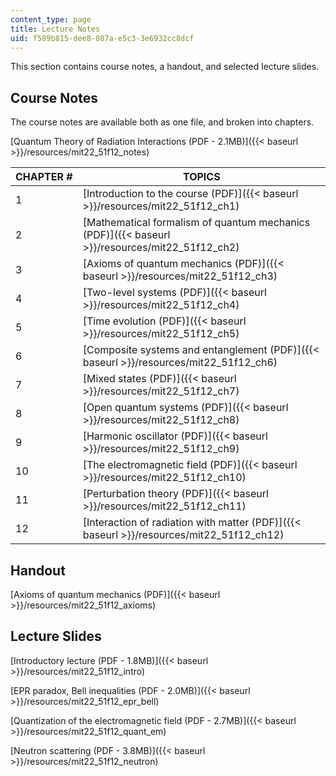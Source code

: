 ```yaml
---
content_type: page
title: Lecture Notes
uid: f589b815-dee8-087a-e5c3-3e6932cc8dcf
---
```


This section contains course notes, a handout, and selected lecture slides.

Course Notes
------------

The course notes are available both as one file, and broken into chapters.

[Quantum Theory of Radiation Interactions (PDF - 2.1MB)]({{< baseurl >}}/resources/mit22_51f12_notes)

| CHAPTER # | TOPICS |
| --- | --- |
| 1 | [Introduction to the course (PDF)]({{< baseurl >}}/resources/mit22_51f12_ch1) |
| 2 | [Mathematical formalism of quantum mechanics (PDF)]({{< baseurl >}}/resources/mit22_51f12_ch2) |
| 3 | [Axioms of quantum mechanics (PDF)]({{< baseurl >}}/resources/mit22_51f12_ch3) |
| 4 | [Two-level systems (PDF)]({{< baseurl >}}/resources/mit22_51f12_ch4) |
| 5 | [Time evolution (PDF)]({{< baseurl >}}/resources/mit22_51f12_ch5) |
| 6 | [Composite systems and entanglement (PDF)]({{< baseurl >}}/resources/mit22_51f12_ch6) |
| 7 | [Mixed states (PDF)]({{< baseurl >}}/resources/mit22_51f12_ch7) |
| 8 | [Open quantum systems (PDF)]({{< baseurl >}}/resources/mit22_51f12_ch8) |
| 9 | [Harmonic oscillator (PDF)]({{< baseurl >}}/resources/mit22_51f12_ch9) |
| 10 | [The electromagnetic field (PDF)]({{< baseurl >}}/resources/mit22_51f12_ch10) |
| 11 | [Perturbation theory (PDF)]({{< baseurl >}}/resources/mit22_51f12_ch11) |
| 12 | [Interaction of radiation with matter (PDF)]({{< baseurl >}}/resources/mit22_51f12_ch12) 

Handout
-------

[Axioms of quantum mechanics (PDF)]({{< baseurl >}}/resources/mit22_51f12_axioms)

Lecture Slides
--------------

[Introductory lecture (PDF - 1.8MB)]({{< baseurl >}}/resources/mit22_51f12_intro)

[EPR paradox, Bell inequalities (PDF - 2.0MB)]({{< baseurl >}}/resources/mit22_51f12_epr_bell)

[Quantization of the electromagnetic field (PDF - 2.7MB)]({{< baseurl >}}/resources/mit22_51f12_quant_em)

[Neutron scattering (PDF - 3.8MB)]({{< baseurl >}}/resources/mit22_51f12_neutron)